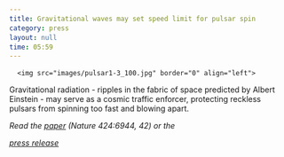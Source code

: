 ```yaml
---
title: Gravitational waves may set speed limit for pulsar spin
category: press
layout: null
time: 05:59
---
```

<!-- converted from blosxom format post by dkg 22.1.2022 -->
<!-- created by convert.pl on Tue Jan 31 01:06:56 EST 2012 -->
<!-- converted from ../2003/07/gravitational-waves-may-set-speed.html -->
<!-- Post timestamp Friday, July 04, 2003 1:59 PM -->
<!-- touch -t 200307041359 -->
<!-- Labels: 2003, papers, press, pulsars -->
      <img src="images/pulsar1-3_100.jpg" border="0" align="left">
Gravitational radiation - ripples in the fabric of space predicted by
Albert Einstein - may serve as a cosmic traffic enforcer, protecting
reckless pulsars from spinning too fast and blowing apart.<p>
<em>Read the 
<a href="http://arXiv.org/abs/astro-ph/0307029">paper</a> (Nature 424:6944, 42) or the 
<!-- updated url; original http://web.mit.edu/newsoffice/nr/2003/pulsars.html -->
<a href="http://newsoffice.mit.edu/2003/einsteins-gravitational-waves-may-set-speed-limit-pulsar-spin">press release</a>
</em>
